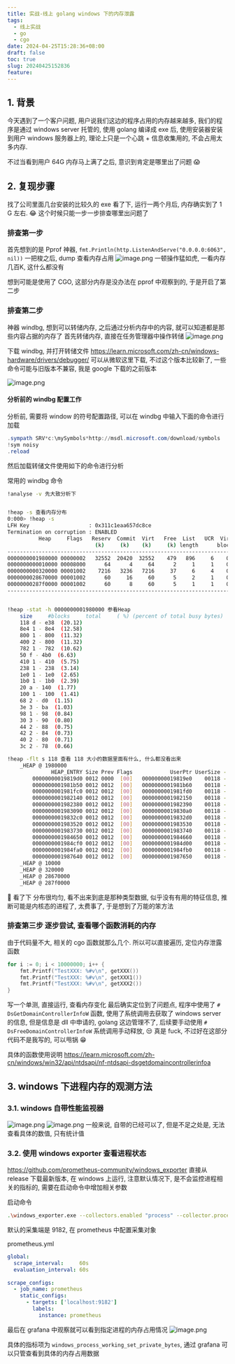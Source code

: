 ```yaml
---
title: 实战-线上 golang windows 下的内存泄露
tags:
  - 线上实战
  - go
  - cgo
date: 2024-04-25T15:28:36+08:00
draft: false
toc: true
slug: 20240425152836
feature:
---
```


<!--more-->
## 1. 背景
今天遇到了一个客户问题, 用户说我们这边的程序占用的内存越来越多, 我们的程序是通过 windows server 托管的, 使用 golang 编译成 exe 后, 使用安装器安装到用户 windows 服务器上的, 理论上只是一个心跳 + 信息收集用的, 不会占用太多内存. 

不过当看到用户 64G 内存马上满了之后, 意识到肯定是哪里出了问题 😱

## 2. 复现步骤
找了公司里面几台安装的比较久的 exe 看了下, 运行一两个月后, 内存确实到了 1 G 左右. 😂 这个时候只能一步一步排查哪里出问题了

### 排查第一步
首先想到的是 Pprof 神器, `fmt.Println(http.ListenAndServe("0.0.0.0:6063", nil))` 一把梭之后, dump 查看内存占用
![image.png](https://img.yunpiao.site/2024/04/8a504070cec1b40230b963234e228b9c.png)
一顿操作猛如虎, 一看内存几百K, 这什么都没有

想到可能是使用了 CGO, 这部分内存是没办法在 pprof 中观察到的, 于是开启了第二步

### 排查第二步
神器 windbg, 想到可以转储内存, 之后通过分析内存中的内容, 就可以知道都是那些内容占据的内存了
首先转储内存, 直接在任务管理器中操作转储
![image.png](https://img.yunpiao.site/2024/04/2d0917cc85ea0215e3df0fbcdc9682ab.png)

下载 windbg, 并打开转储文件
https://learn.microsoft.com/zh-cn/windows-hardware/drivers/debugger/ 可以从微软这里下载, 不过这个版本比较新了, 一些命令可能与旧版本不兼容, 我是 google 下载的之前版本

![image.png](https://img.yunpiao.site/2024/04/8804be6b3c0fae9403f3cc50a8bf0c4b.png)
#### 分析前的 windbg 配置工作
分析前, 需要将 window 的符号配置路径, 可以在 windbg 中输入下面的命令进行加载
```powershell
.sympath SRV*c:\mySymbols*http://msdl.microsoft.com/download/symbols
!sym noisy
.reload
```

然后加载转储文件使用如下的命令进行分析

常用的 windbg 命令
```bash
!analyse -v 先大致分析下


!heap -s 查看内存分布
0:000> !heap -s
LFH Key                   : 0x311c1eaa657dc8ce
Termination on corruption : ENABLED
          Heap     Flags   Reserv  Commit  Virt   Free  List   UCR  Virt  Lock  Fast 
                            (k)     (k)    (k)     (k) length      blocks cont. heap 
-------------------------------------------------------------------------------------
0000000001980000 00000002   32552  20420  32552    479   896     6    0      2   LFH
0000000000010000 00008000      64      4     64      2     1     1    0      0      
0000000000320000 00001002    7216   3236   7216     37     6     4    0      6   LFH
0000000028670000 00001002      60     16     60      5     2     1    0      0      
00000000287f0000 00001002      60      8     60      5     1     1    0      0      
-------------------------------------------------------------------------------------


!heap -stat -h 0000000001980000 参看Heap
    size     #blocks     total     ( %) (percent of total busy bytes)
    118 d - e38  (20.12)
    8e4 1 - 8e4  (12.58)
    800 1 - 800  (11.32)
    400 2 - 800  (11.32)
    782 1 - 782  (10.62)
    50 f - 4b0  (6.63)
    410 1 - 410  (5.75)
    238 1 - 238  (3.14)
    1e0 1 - 1e0  (2.65)
    1b0 1 - 1b0  (2.39)
    20 a - 140  (1.77)
    100 1 - 100  (1.41)
    68 2 - d0  (1.15)
    3e 3 - ba  (1.03)
    98 1 - 98  (0.84)
    30 3 - 90  (0.80)
    44 2 - 88  (0.75)
    42 2 - 84  (0.73)
    40 2 - 80  (0.71)
    3c 2 - 78  (0.66)

!heap -flt s 118 查看 118 大小的数据里面有什么, 什么都没看出来
    _HEAP @ 1980000
              HEAP_ENTRY Size Prev Flags            UserPtr UserSize - state
        00000000019819d0 0012 0000  [00]   00000000019819e0    00118 - (busy)
        0000000001981b50 0012 0012  [00]   0000000001981b60    00118 - (busy)
        0000000001981fc0 0012 0012  [00]   0000000001981fd0    00118 - (busy)
        0000000001982140 0012 0012  [00]   0000000001982150    00118 - (busy)
        0000000001982380 0012 0012  [00]   0000000001982390    00118 - (busy)
        0000000001983090 0012 0012  [00]   00000000019830a0    00118 - (busy)
        00000000019832c0 0012 0012  [00]   00000000019832d0    00118 - (busy)
        0000000001983520 0012 0012  [00]   0000000001983530    00118 - (busy)
        0000000001983730 0012 0012  [00]   0000000001983740    00118 - (busy)
        0000000001984650 0012 0012  [00]   0000000001984660    00118 - (busy)
        0000000001984cf0 0012 0012  [00]   0000000001984d00    00118 - (busy)
        0000000001984fa0 0012 0012  [00]   0000000001984fb0    00118 - (busy)
        0000000001987640 0012 0012  [00]   0000000001987650    00118 - (busy)
    _HEAP @ 10000
    _HEAP @ 320000
    _HEAP @ 28670000
    _HEAP @ 287f0000

```
🥲 看了下 分布很均匀, 看不出来到底是那种类型数据, 似乎没有有用的特征信息, 推断可能是内核态的进程了, 太费事了, 于是想到了万能的笨方法

### 排查第三步 逐步尝试,  查看哪个函数消耗的内存
由于代码量不大, 相关的 cgo 函数就那么几个. 所以可以直接遍历, 定位内存泄露函数

```go
for i := 0; i < 10000000; i++ {
	fmt.Printf("TestXXX: %#v\n", getXXX())
	fmt.Printf("TestXXX: %#v\n", getXXX1())
	fmt.Printf("TestXXX: %#v\n", getXXX2())
}
```
写一个单测, 直接运行, 查看内存变化
最后确实定位到了问题点,  程序中使用了 `# DsGetDomainControllerInfoW` 函数, 使用了系统调用去获取了 windows server 的信息, 但是信息是 dll 中申请的, golang 这边管理不了, 后续要手动使用 `# DsFreeDomainControllerInfoW` 系统调用手动释放, 😒 真是 fuck, 不过好在这部分代码不是我写的, 可以甩锅 😁

具体的函数使用说明 https://learn.microsoft.com/zh-cn/windows/win32/api/ntdsapi/nf-ntdsapi-dsgetdomaincontrollerinfoa


## 3. windows 下进程内存的观测方法
### 3.1. windows 自带性能监视器
![image.png](https://img.yunpiao.site/2024/04/c92d19e2f758f5279d15cc45dacbd45c.png)
![image.png](https://img.yunpiao.site/2024/04/d5122413822424eb971b279002d3fecd.png)
一般来说, 自带的已经可以了, 但是不足之处是, 无法查看具体的数值, 只有统计值

### 3.2. 使用 windows exporter 查看进程状态
https://github.com/prometheus-community/windows_exporter
直接从 release 下载最新版本, 在 windows 上运行, 注意默认情况下, 是不会监控进程相关的指标的, 需要在启动命令中增加相关参数

启动命令
```bash
.\windows_exporter.exe --collectors.enabled "process" --collector.process.include="firefox.+"
```

默认的采集端是 9182, 在 prometheus 中配置采集对象

prometheus.yml
```yaml
global:
  scrape_interval:     60s
  evaluation_interval: 60s
 
scrape_configs:
  - job_name: prometheus
    static_configs:
      - targets: ['localhost:9182']
        labels:
          instance: prometheus
```

最后在 grafana 中观察就可以看到指定进程的内存占用情况
![image.png](https://img.yunpiao.site/2024/04/beedd3c83ac4b8311a922d34038c1f00.png)

具体的指标项为 `windows_process_working_set_private_bytes`, 通过 grafana 可以只管查看到具体的内存占用数据

